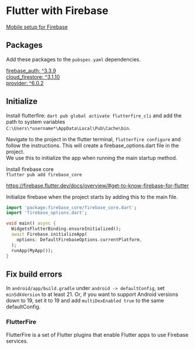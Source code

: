 # Flutter with Firebase

[Mobile setup for Firebase](../../Faggrupper/Firebase/mobileSetup.md)

## Packages
Add these packages to the `pubspec.yaml` dependencies.

[firebase_auth: ^3.3.9](https://pub.dev/packages/firebase_auth/install)\
[cloud_firestore: ^3.1.10](https://pub.dev/packages/cloud_firestore/install)\
[provider: ^6.0.2](https://pub.dev/packages/provider/install)

## Initialize

Install flutterfire: `dart pub global activate flutterfire_cli`
and add the path to system variables `C:\Users\*username*\AppData\Local\Pub\Cache\bin`.

Navigate to the project in the flutter terminal, `flutterfire configure` and follow the instructions. This will create a firebase_options.dart file in the project.\
We use this to initialize the app when running the main startup method.

Install firebase core\
`flutter pub add firebase_core`

https://firebase.flutter.dev/docs/overview/#get-to-know-firebase-for-flutter

Initialize firebase when the project starts by adding this to the main file.
```dart
import 'package:firebase_core/firebase_core.dart';
import 'firebase_options.dart';

void main() async {
  WidgetsFlutterBinding.ensureInitialized();
  await Firebase.initializeApp(   
    options: DefaultFirebaseOptions.currentPlatform,
  );
  runApp(MyApp());
}
```

## Fix build errors

In `android/app/build.gradle` under `android -> defaultConfig`, set `minSdkVersion` to at least 21. Or, if you want to support Android versions down to 19, set it to 19 and add `multiDexEnabled true` to the same defaultConfig.

### FlutterFire

 FlutterFire is a set of Flutter plugins that enable Flutter apps to use Firebase services.